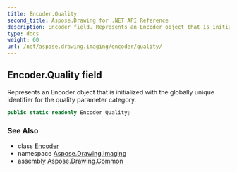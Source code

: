 ```yaml
---
title: Encoder.Quality
second_title: Aspose.Drawing for .NET API Reference
description: Encoder field. Represents an Encoder object that is initialized with the globally unique identifier for the quality parameter category
type: docs
weight: 60
url: /net/aspose.drawing.imaging/encoder/quality/
---
```

## Encoder.Quality field

Represents an Encoder object that is initialized with the globally unique identifier for the quality parameter category.

```csharp
public static readonly Encoder Quality;
```

### See Also

* class [Encoder](../)
* namespace [Aspose.Drawing.Imaging](../../encoder/)
* assembly [Aspose.Drawing.Common](../../../)


